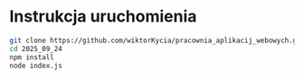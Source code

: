 # Instrukcja uruchomienia

```sh
git clone https://github.com/wiktorKycia/pracownia_aplikacij_webowych.git
cd 2025_09_24
npm install
node index.js
```